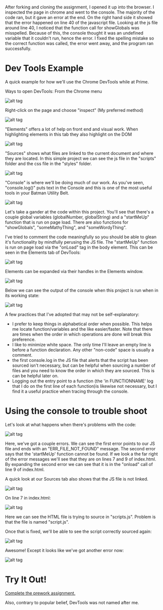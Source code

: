 After forking and cloning the assignment, I opened it up into the browser.  I inspected the page in chrome and went to the console. The majority of the code ran, but it gave an error at the end.  On the right hand side it showed that the error happened on line 40 of the javascript file.  Looking at the js file around line 40, I noticed that the function call for showGlobals was misspelled.  Because of this, the console thought it was an undefined variable that it couldn't run, hence the error.  I fixed the spelling mistake so the correct function was called, the error went away, and the program ran successfully.    















Dev Tools Example
=================

A quick example for how we'll use the Chrome DevTools while at Prime.

Ways to open DevTools:
From the Chrome menu

![alt tag](pics/00openFromMenu.png)

Right-click on the page and choose "inspect" (My preferred method)

![alt tag](pics/01openFromRtClick.png)

"Elements" offers a lot of help on front end and visual work. When highlighting elements in this tab they also highlight on the DOM

![alt tag](pics/02elements.png)

"Sources" shows what files are linked to the current document and where they are located. In this simple project we can see the js file in the "scripts" folder and the css file in the "styles" folder.

![alt tag](pics/03sources.png)

"Console" is where we'll be doing much of our work. As you've seen, "console.log()" puts text in the Console and this is one of the most useful tools in your Batman Utility Belt.

![alt tag](pics/04console.png)

Let's take a gander at the code within this project. You'll see that there's a couple global variables (globalNumber, globalString) and a "startMeUp" function that is run on page load. There are also functions for "showGlobals", "someMathyThing", and "someWordyThing".

I've tried to comment the code meaningfully so you should be able to glean it's functionality by mindfully perusing the JS file. The "startMeUp" function is run on page load via the "onLoad" tag in the body element. This can be seen in the Elements tab of DevTools:

![alt tag](pics/05onLoad.png)

Elements can be expanded via their handles in the Elements window.

![alt tag](pics/06elementExpand.png)

Below we can see the output of the console when this project is run when in its working state:

![alt tag](pics/07consoleOutput.png)

A few practices that I've adopted that may not be self-explanatory:
* I prefer to keep things in alphabetical order when possible. This helps me locate function/variables and the like easier/faster. Note that there are times when the order in which operations are done will break this preference.
* I like to minimize white space. The only time I'll leave an empty line is before a function declaration. Any other "non-code" space is usually a comment.
* the first console.log in the JS file that alerts that the script has been sourced isn't necessary, but can be helpful when sourcing a number of files and you need to know the order in which they are sourced. This is can be helpful later on.
* Logging out the entry point to a function (the 'in FUNCTIONNAME' log that I do on the first line of each function)is likewise not necessary, but I find it a useful practice when tracing through the console.

Using the console to trouble shoot
==================================
Let's look at what happens when there's problems with the code:

![alt tag](pics/08errors.png)

Here, we've got a couple errors. We can see the first error points to our JS file and ends with an "ERR_FILE_NOT_FOUND" message. The second error says that the 'startMeUp' function cannot be found.
If we look a the far right of the error messages we'll see that they are on lines 7 and 9 of index.html. By expanding the second error we can see that it is in the "onload" call of line 9 of index.html.

A quick look at our Sources tab also shows that the JS file is not linked.

![alt tag](pics/09sourceMissing.png)

On line 7 in index.html:

![alt tag](pics/10errorLine.png)

Here we can see the HTML file is trying to source in "scripts.js". Problem is that the file is named "script.js".

Once that is fixed, we'll be able to see the script correctly sourced again:

![alt tag](pics/11sourceCorrected.png)

Awesome! Except it looks like we've got another error now:

![alt tag](pics/12newError.png)

Try It Out!
===========
[Complete the prework assignment.](http://www.primeacademy.io/student/assignments)

Also, contrary to popular belief, DevTools was not named after me.
